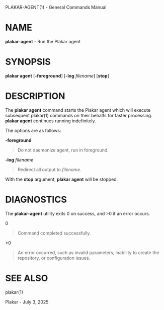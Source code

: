 PLAKAR-AGENT(1) - General Commands Manual

# NAME

**plakar-agent** - Run the Plakar agent

# SYNOPSIS

**plakar&nbsp;agent**
\[**-foreground**]
\[**-log**&nbsp;*filename*]
\[**stop**]

# DESCRIPTION

The
**plakar agent**
command starts the Plakar agent which will execute subsequent
plakar(1)
commands on their behalfs for faster processing.
**plakar agent**
continues running indefinitely.

The options are as follows:

**-foreground**

> Do not daemonize agent,
> run in foreground.

**-log** *filename*

> Redirect all output to
> *filename*.

With the
**stop**
argument,
**plakar agent**
will be stopped.

# DIAGNOSTICS

The **plakar-agent** utility exits&#160;0 on success, and&#160;&gt;0 if an error occurs.

0

> Command completed successfully.

&gt;0

> An error occurred, such as invalid parameters, inability to create the
> repository, or configuration issues.

# SEE ALSO

plakar(1)

Plakar - July 3, 2025
